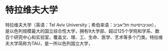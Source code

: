 # 特拉维夫大学

特拉维夫大学（英语：Tel Aviv University；希伯来语：אוניברסיטת תל־אביב‎），是以色列规模最大的国立综合性大学，拥有9大学部、超过125个学院和学系、数百个研究中心和实验室，覆盖文、理、工、生命、医学、艺术等多个门类。特拉维夫大学简称为TAU，是一所以色列国立大学，